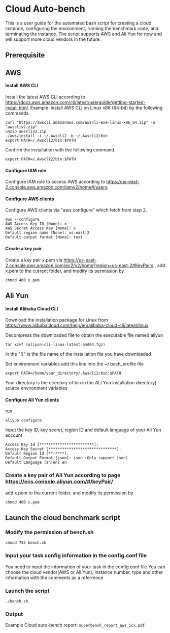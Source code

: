 # Cloud Auto-bench
This is a user guide for the automated bash script for creating a cloud instance, configuring the environment, running the benchmark code, and terminating the instance. The script supports AWS and Ali Yun for now and will support more cloud vendors in the future.

## Prerequisite
## AWS
#### Install AWS CLI
Install the latest AWS CLI according to https://docs.aws.amazon.com/cli/latest/userguide/getting-started-install.html.
Example: install AWS CLI on Linux x86 (64-bit) by the following commands.
```
curl "https://awscli.amazonaws.com/awscli-exe-linux-x86_64.zip" -o "awscliv2.zip"
unzip awscliv2.zip
./aws/install -i ~/.Awscli2 -b ~/.Awscli2/bin
export PATH=/.Awscli2/bin:$PATH
```
Confirm the installation with the following command.
```
export PATH=/.Awscli2/bin:$PATH
```

#### Configure IAM role
Configure IAM role to access AWS according to https://us-east-2.console.aws.amazon.com/iamv2/home#/users.

#### Configure AWS clients
Configure AWS clients via "aws configure" which fetch from step 2.
```
aws --configure
AWS Access Key ID [None]: x
AWS Secret Access Key [None]: x
Default region name [None]: us-east-2
Default output format [None]: text
```

#### Create a key pair
Create a key pair x.pem via https://us-east-2.console.aws.amazon.com/ec2/v2/home?region=us-east-2#KeyPairs:, add x.pem to the current folder, and modify its permission by 
```
chmod 400 x.pem
```

## Ali Yun
#### Install Alibaba Cloud CLI
Download the installation package for Linux from https://www.alibabacloud.com/help/en/alibaba-cloud-cli/latest/linux

Decompress the downloaded file to obtain the executable file named aliyun
```
tar xzvf (aliyun-cli-linux-latest-amd64.tgz) 
```
In the "()" is the file name of the installation file you have downloaded

Set environment variables
add this line into the ~/.bash_profile file
```
export PATH=/home/your_directory/.Awscli2/bin:$PATH  
```

Your directory is the directory of bin in the ALi Yun installation directory)
source environment variables

#### Configure Ali Yun clients
run 
```
aliyun configure
```

Input the key ID, key secret, region ID and default language of your Ali Yun account
```
Access Key Id [************************]:
Access Key Secret [******************************]:
Default Region Id [**-****]:
Default Output Format [json]: json (Only support json)
Default Language [zh|en] en
```

### Create a key pair of Ali Yun according to page https://ecs.console.aliyun.com/#/keyPair/
add x.pem to the current folder, and modify its permission by 
```
chmod 400 x.pem
```

## Launch the cloud benchmark script
### Modify the permission of bench.sh
```
chmod 755 bench.sh
```

### Input your task config information in the config.conf file
You need to input the information of your task in the config.conf file
You can choose the cloud vendor(AWS or Ali Yun), Instance number, type and other information with the comments as a referrence

### Launch the script
```
./bench.sh
```

### Output
Example Cloud auto-bench report: ```superbench_report_aws_icx.pdf```
